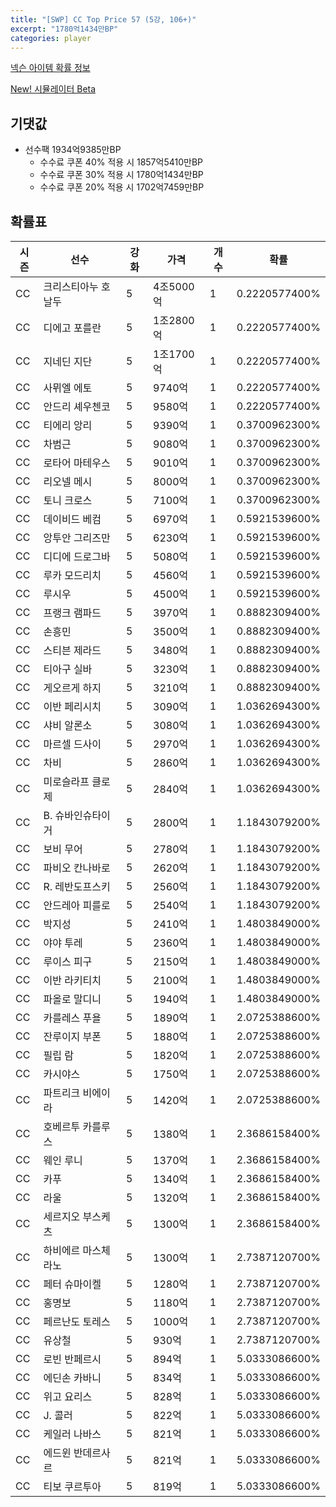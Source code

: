 ```yaml
---
title: "[SWP] CC Top Price 57 (5강, 106+)"
excerpt: "1780억1434만BP"
categories: player
---
```

[넥슨 아이템 확률 정보](http://iteminfo.nexon.com/probability/fco?sn=7444)

[New! 시뮬레이터 Beta](/simulator/7444)
## 기댓값
- 선수팩 1934억9385만BP
  - 수수료 쿠폰 40% 적용 시 1857억5410만BP
  - 수수료 쿠폰 30% 적용 시 1780억1434만BP
  - 수수료 쿠폰 20% 적용 시 1702억7459만BP


## 확률표

|시즌|선수|강화|가격|개수|확률|
|---|---|---|---|---|---|
|CC|크리스티아누 호날두|5|4조5000억|1|0.2220577400%|
|CC|디에고 포를란|5|1조2800억|1|0.2220577400%|
|CC|지네딘 지단|5|1조1700억|1|0.2220577400%|
|CC|사뮈엘 에토|5|9740억|1|0.2220577400%|
|CC|안드리 셰우첸코|5|9580억|1|0.2220577400%|
|CC|티에리 앙리|5|9390억|1|0.3700962300%|
|CC|차범근|5|9080억|1|0.3700962300%|
|CC|로타어 마테우스|5|9010억|1|0.3700962300%|
|CC|리오넬 메시|5|8000억|1|0.3700962300%|
|CC|토니 크로스|5|7100억|1|0.3700962300%|
|CC|데이비드 베컴|5|6970억|1|0.5921539600%|
|CC|앙투안 그리즈만|5|6230억|1|0.5921539600%|
|CC|디디에 드로그바|5|5080억|1|0.5921539600%|
|CC|루카 모드리치|5|4560억|1|0.5921539600%|
|CC|루시우|5|4500억|1|0.5921539600%|
|CC|프랭크 램파드|5|3970억|1|0.8882309400%|
|CC|손흥민|5|3500억|1|0.8882309400%|
|CC|스티븐 제라드|5|3480억|1|0.8882309400%|
|CC|티아구 실바|5|3230억|1|0.8882309400%|
|CC|게오르게 하지|5|3210억|1|0.8882309400%|
|CC|이반 페리시치|5|3090억|1|1.0362694300%|
|CC|샤비 알론소|5|3080억|1|1.0362694300%|
|CC|마르셀 드사이|5|2970억|1|1.0362694300%|
|CC|차비|5|2860억|1|1.0362694300%|
|CC|미로슬라프 클로제|5|2840억|1|1.0362694300%|
|CC|B. 슈바인슈타이거|5|2800억|1|1.1843079200%|
|CC|보비 무어|5|2780억|1|1.1843079200%|
|CC|파비오 칸나바로|5|2620억|1|1.1843079200%|
|CC|R. 레반도프스키|5|2560억|1|1.1843079200%|
|CC|안드레아 피를로|5|2540억|1|1.1843079200%|
|CC|박지성|5|2410억|1|1.4803849000%|
|CC|야야 투레|5|2360억|1|1.4803849000%|
|CC|루이스 피구|5|2150억|1|1.4803849000%|
|CC|이반 라키티치|5|2100억|1|1.4803849000%|
|CC|파올로 말디니|5|1940억|1|1.4803849000%|
|CC|카를레스 푸욜|5|1890억|1|2.0725388600%|
|CC|잔루이지 부폰|5|1880억|1|2.0725388600%|
|CC|필립 람|5|1820억|1|2.0725388600%|
|CC|카시야스|5|1750억|1|2.0725388600%|
|CC|파트리크 비에이라|5|1420억|1|2.0725388600%|
|CC|호베르투 카를루스|5|1380억|1|2.3686158400%|
|CC|웨인 루니|5|1370억|1|2.3686158400%|
|CC|카푸|5|1340억|1|2.3686158400%|
|CC|라울|5|1320억|1|2.3686158400%|
|CC|세르지오 부스케츠|5|1300억|1|2.3686158400%|
|CC|하비에르 마스체라노|5|1300억|1|2.7387120700%|
|CC|페터 슈마이켈|5|1280억|1|2.7387120700%|
|CC|홍명보|5|1180억|1|2.7387120700%|
|CC|페르난도 토레스|5|1000억|1|2.7387120700%|
|CC|유상철|5|930억|1|2.7387120700%|
|CC|로빈 반페르시|5|894억|1|5.0333086600%|
|CC|에딘손 카바니|5|834억|1|5.0333086600%|
|CC|위고 요리스|5|828억|1|5.0333086600%|
|CC|J. 콜러|5|822억|1|5.0333086600%|
|CC|케일러 나바스|5|821억|1|5.0333086600%|
|CC|에드윈 반데르사르|5|821억|1|5.0333086600%|
|CC|티보 쿠르투아|5|819억|1|5.0333086600%|
